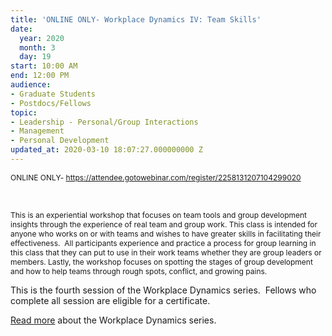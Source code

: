```yaml
---
title: 'ONLINE ONLY- Workplace Dynamics IV: Team Skills'
date:
  year: 2020
  month: 3
  day: 19
start: 10:00 AM
end: 12:00 PM
audience:
- Graduate Students
- Postdocs/Fellows
topic:
- Leadership - Personal/Group Interactions
- Management
- Personal Development
updated_at: 2020-03-10 18:07:27.000000000 Z
---
```

<span style="font-size: 12px;">ONLINE
ONLY- https://attendee.gotowebinar.com/register/2258131207104299020</span>

 

<span style="font-size: 12px;">This is an experiential workshop that
focuses on team tools and group development insights through the
experience of real team and group work. This class is intended for
anyone who works on or with teams and wishes to have greater skills in
facilitating their effectiveness.  All participants experience and
practice a process for group learning in this class that they can put to
use in their work teams whether they are group leaders or members.
Lastly, the workshop focuses on spotting the stages of group development
and how to help teams through rough spots, conflict, and growing
pains.</span>

This is the fourth session of the Workplace Dynamics series.  Fellows
who complete all session are eligible for a certificate.

[Read more][1] about the Workplace Dynamics series.



[1]: https://www.training.nih.gov/leadership_training
